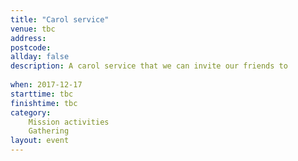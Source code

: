 ```yaml
---
title: "Carol service"
venue: tbc
address: 
postcode: 
allday: false
description: A carol service that we can invite our friends to
  
when: 2017-12-17
starttime: tbc
finishtime: tbc
category:
    Mission activities
    Gathering
layout: event
---
```




